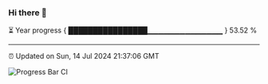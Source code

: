 ### Hi there 👋

⏳ Year progress { ████████████████▁▁▁▁▁▁▁▁▁▁▁▁▁▁ } 53.52 %

---

⏰ Updated on Sun, 14 Jul 2024 21:37:06 GMT

![Progress Bar CI](https://github.com/IshwaranRudhara/GIT-ACTION/workflows/Progress%20Bar%20CI/badge.svg)
